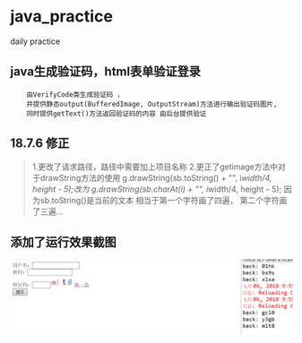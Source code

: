 # java_practice
daily practice

## java生成验证码，html表单验证登录
		由VerifyCode类生成验证码 ，
		并提供静态output(BufferedImage, OutputStream)方法进行输出验证码图片,
		同时提供getText()方法返回验证码的内容 由后台提供验证
## 18.7.6 修正
> 1.更改了请求路径，路径中需要加上项目名称
> 2.更正了getimage方法中对于drawString方法的使用
		g.drawString(sb.toString() + "", i*width/4, height - 5);改为
		g.drawString(sb.charAt(i) + "", i*width/4, height - 5);
		因为sb.toString()是当前的文本 相当于第一个字符画了四遍， 第二个字符画了三遍...
## 添加了运行效果截图
![](https://github.com/hongBUG/java_practice/raw/master/image/verify.png) 

